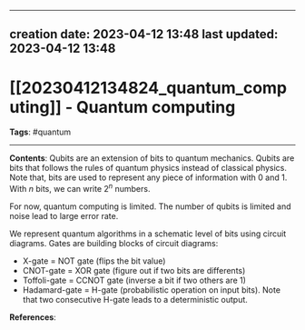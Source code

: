 
---
creation date: 2023-04-12 13:48
last updated: 2023-04-12 13:48
---
# [[20230412134824_quantum_computing]] - Quantum computing
__Tags__: #quantum 

---
__Contents__: Qubits are an extension of bits to quantum mechanics. Qubits are bits that follows the rules of quantum physics instead of classical physics. Note that, bits are used to represent any piece of information with $0$ and $1$. With $n$ bits, we can write $2^n$ numbers.

For now, quantum computing is limited. The number of qubits is limited and noise lead to large error rate.

We represent quantum algorithms in a schematic level of bits using circuit diagrams. Gates are building blocks of circuit diagrams:
* X-gate = NOT gate (flips the bit value)
* CNOT-gate = XOR gate (figure out if two bits are differents)
* Toffoli-gate = CCNOT gate (inverse a bit if two others are $1$)
* Hadamard-gate = H-gate (probabilistic operation on input bits). Note that two consecutive H-gate leads to a deterministic output.

__References__:


